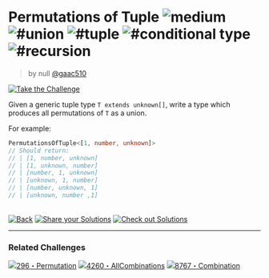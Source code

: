 <!--info-header-start--><h1>Permutations of Tuple <img src="https://img.shields.io/badge/-medium-d9901a" alt="medium"/> <img src="https://img.shields.io/badge/-%23union-999" alt="#union"/> <img src="https://img.shields.io/badge/-%23tuple-999" alt="#tuple"/> <img src="https://img.shields.io/badge/-%23conditional%20type-999" alt="#conditional type"/> <img src="https://img.shields.io/badge/-%23recursion-999" alt="#recursion"/></h1><blockquote><p>by null <a href="https://github.com/gaac510" target="_blank">@gaac510</a></p></blockquote><p><a href="https://tsch.js.org/21220/play" target="_blank"><img src="https://img.shields.io/badge/-Take%20the%20Challenge-3178c6?logo=typescript&logoColor=white" alt="Take the Challenge"/></a> </p><!--info-header-end-->

Given a generic tuple type `T extends unknown[]`, write a type which produces all permutations of `T` as a union.

For example:

```ts
PermutationsOfTuple<[1, number, unknown]>
// Should return:
// | [1, number, unknown]
// | [1, unknown, number]
// | [number, 1, unknown]
// | [unknown, 1, number]
// | [number, unknown, 1]
// | [unknown, number ,1]
```


<!--info-footer-start--><br><a href="../../README.md" target="_blank"><img src="https://img.shields.io/badge/-Back-grey" alt="Back"/></a> <a href="https://tsch.js.org/21220/answer" target="_blank"><img src="https://img.shields.io/badge/-Share%20your%20Solutions-teal" alt="Share your Solutions"/></a> <a href="https://tsch.js.org/21220/solutions" target="_blank"><img src="https://img.shields.io/badge/-Check%20out%20Solutions-de5a77?logo=awesome-lists&logoColor=white" alt="Check out Solutions"/></a> <hr><h3>Related Challenges</h3><a href="https://github.com/type-challenges/type-challenges/blob/main/questions/00296-medium-permutation/README.md" target="_blank"><img src="https://img.shields.io/badge/-296%E3%83%BBPermutation-d9901a" alt="296・Permutation"/></a>  <a href="https://github.com/type-challenges/type-challenges/blob/main/questions/04260-medium-nomiwase/README.md" target="_blank"><img src="https://img.shields.io/badge/-4260%E3%83%BBAllCombinations-d9901a" alt="4260・AllCombinations"/></a>  <a href="https://github.com/type-challenges/type-challenges/blob/main/questions/08767-medium-combination/README.md" target="_blank"><img src="https://img.shields.io/badge/-8767%E3%83%BBCombination-d9901a" alt="8767・Combination"/></a> <!--info-footer-end-->